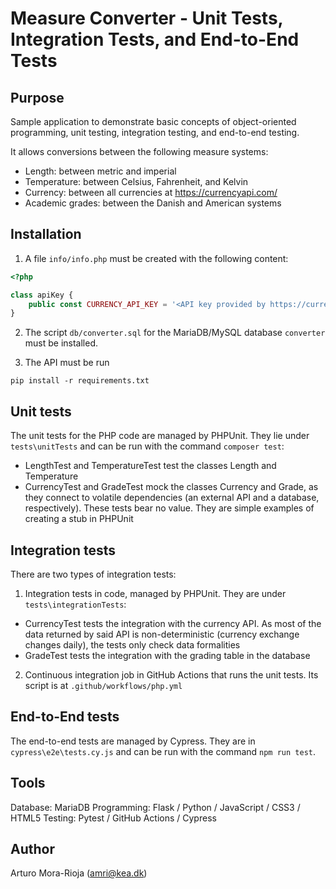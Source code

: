 # Measure Converter - Unit Tests, Integration Tests, and End-to-End Tests

## Purpose
Sample application to demonstrate basic concepts of object-oriented programming, unit testing, integration testing, and end-to-end testing.

It allows conversions between the following measure systems:
- Length: between metric and imperial
- Temperature: between Celsius, Fahrenheit, and Kelvin
- Currency: between all currencies at https://currencyapi.com/
- Academic grades: between the Danish and American systems


## Installation

1. A file `info/info.php` must be created with the following content:

```php
<?php

class apiKey {
    public const CURRENCY_API_KEY = '<API key provided by https://currencyapi.com/>';
}
```

2. The script `db/converter.sql` for the MariaDB/MySQL database `converter` must be installed.

3. The API must be run
```
pip install -r requirements.txt
```

## Unit tests

The unit tests for the PHP code are managed by PHPUnit. They lie under `tests\unitTests` and can be run with the command `composer test`:
- LengthTest and TemperatureTest test the classes Length and Temperature
- CurrencyTest and GradeTest mock the classes Currency and Grade, as they connect to volatile dependencies (an external API and a database, respectively). These tests bear no value. They are simple examples of creating a stub in PHPUnit 

## Integration tests

There are two types of integration tests:
1. Integration tests in code, managed by PHPUnit. They are under `tests\integrationTests`:
- CurrencyTest tests the integration with the currency API. As most of the data returned by said API is non-deterministic (currency exchange changes daily), the tests only check data formalities
- GradeTest tests the integration with the grading table in the database
2. Continuous integration job in GitHub Actions that runs the unit tests. Its script is at `.github/workflows/php.yml`

## End-to-End tests

The end-to-end tests are managed by Cypress. They are in `cypress\e2e\tests.cy.js` and can be run with the command `npm run test`.

## Tools
Database: MariaDB
Programming: Flask / Python / JavaScript / CSS3 / HTML5
Testing: Pytest / GitHub Actions / Cypress

## Author
Arturo Mora-Rioja (amri@kea.dk)